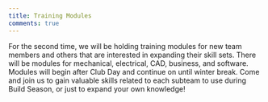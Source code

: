 ```yaml
---
title: Training Modules
comments: true
---
```

For the second time, we will be holding training modules for new team members and others
that are interested in expanding their skill sets. There will be modules for mechanical,
electrical, CAD, business, and software. Modules will begin after Club Day and continue
on until winter break. Come and join us to gain valuable skills related to each subteam
to use during Build Season, or just to expand your own knowledge!
